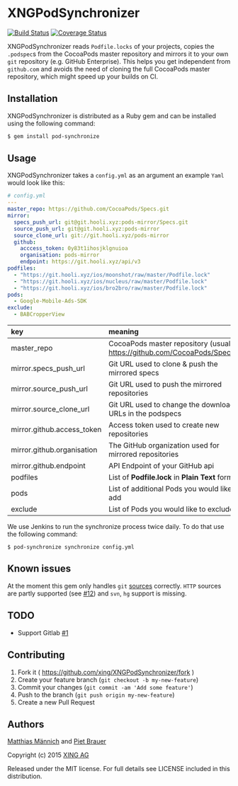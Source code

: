 # XNGPodSynchronizer

[![Build Status](https://travis-ci.org/xing/XNGPodsSynchronizer.svg?branch=master)](https://travis-ci.org/xing/XNGPodSynchronizer)
[![Coverage Status](https://coveralls.io/repos/xing/XNGPodsSynchronizer/badge.svg?branch=master)](https://coveralls.io/r/xing/XNGPodSynchronizer?branch=master)

XNGPodSynchronizer reads `Podfile.locks` of your projects, copies the `.podspec`s from the CocoaPods master repository and mirrors it to your own `git` repository (e.g. GitHub Enterprise). This helps you get independent from `github.com` and avoids the need of cloning the full CocoaPods master repository, which might speed up your builds on CI.

## Installation

XNGPodSynchronizer is distributed as a Ruby gem and can be installed using the following command:

```bash
$ gem install pod-synchronize
```

## Usage

XNGPodSynchronizer takes a `config.yml` as an argument an example `Yaml` would look like this:

```yaml
# config.yml
---
master_repo: https://github.com/CocoaPods/Specs.git
mirror:
  specs_push_url: git@git.hooli.xyz:pods-mirror/Specs.git
  source_push_url: git@git.hooli.xyz:pods-mirror
  source_clone_url: git://git.hooli.xyz/pods-mirror
  github:
    acccess_token: 0y83t1ihosjklgnuioa
    organisation: pods-mirror
    endpoint: https://git.hooli.xyz/api/v3
podfiles:
  - "https://git.hooli.xyz/ios/moonshot/raw/master/Podfile.lock"
  - "https://git.hooli.xyz/ios/nucleus/raw/master/Podfile.lock"
  - "https://git.hooli.xyz/ios/bro2bro/raw/master/Podfile.lock"
pods:
  - Google-Mobile-Ads-SDK
exclude:
  - BABCropperView
```

|key|meaning|
|:----|:----|
|master_repo|CocoaPods master repository (usually: https://github.com/CocoaPods/Specs.git)|
|mirror.specs_push_url|Git URL used to clone & push the mirrored specs|
|mirror.source_push_url|Git URL used to push the mirrored repositories|
|mirror.source_clone_url|Git URL used to change the download URLs in the podspecs|
|mirror.github.access_token|Access token used to create new repositories|
|mirror.github.organisation|The GitHub organization used for mirrored repositories|
|mirror.github.endpoint|API Endpoint of your GitHub api|
|podfiles|List of __Podfile.lock__ in __Plain Text__ format|
|pods|List of additional Pods you would like to add|
|exclude|List of Pods you would like to exclude|

We use Jenkins to run the synchronize process twice daily. To do that use the following command:

```
$ pod-synchronize synchronize config.yml
```

## Known issues

At the moment this gem only handles `git` [sources](https://guides.cocoapods.org/syntax/podspec.html#source) correctly. `HTTP` sources are partly supported (see [#12](https://github.com/xing/XNGPodsSynchronizer/pull/12)) and `svn`, `hg` support is missing.

## TODO

* Support Gitlab [#1](https://github.com/xing/XNGPodSynchronizer/issue/1)

## Contributing

1. Fork it ( https://github.com/xing/XNGPodSynchronizer/fork )
2. Create your feature branch (`git checkout -b my-new-feature`)
3. Commit your changes (`git commit -am 'Add some feature'`)
4. Push to the branch (`git push origin my-new-feature`)
5. Create a new Pull Request

## Authors

[Matthias Männich](https://github.com/matthias-maennich) and [Piet Brauer](https://github.com/pietbrauer)

Copyright (c) 2015 [XING AG](https://xing.com/)

Released under the MIT license. For full details see LICENSE included in this distribution.
